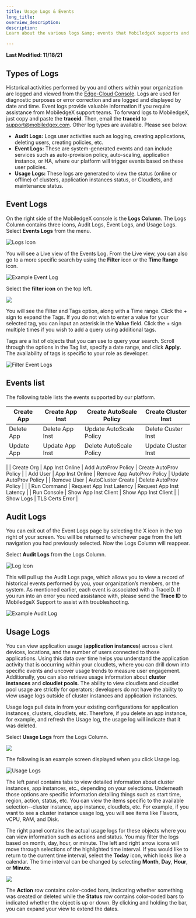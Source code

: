 ```yaml
---
title: Usage Logs & Events
long_title:
overview_description:
description:
Learn about the various logs &amp; events that MobiledgeX supports and records from various sources to store in a single collection

---
```


**Last Modified: 11/18/21**

## Types of Logs

Historical activities performed by you and others within your organization are logged and viewed from the [Edge-Cloud Console](https://console.mobiledgex.net). Logs are used for diagnostic purposes or error correction and are logged and displayed by date and time. Event logs provide valuable information if you require assistance from MobiledgeX support teams. To forward logs to MobiledgeX, just copy and paste the **traceid**. Then, email the **traceid** to [support@mobiledgex.com](support@mobiledgex.com). Other log types are available. Please see below.

- **Audit Logs:** Logs user activities such as logging, creating applications, deleting users, creating policies, etc.
- **Event Logs:** These are system-generated events and can include services such as auto-provision policy, auto-scaling, application instance, or HA, where our platform will trigger events based on these user policies.
- **Usage Logs:** These logs are generated to view the status (online or offline) of clusters, application instances status, or Cloudlets, and maintenance status.

## Event Logs

On the right side of the MobiledgeX console is the **Logs Column**. The Logs Column contains three icons, Audit Logs, Event Logs, and Usage Logs. Select **Events Logs** from the menu.

![Logs Icon](/developer/assets/eventlogs.png "Logs Icon")

You will see a Live view of the Events Log. From the Live view, you can also go to a more specific search by using the **Filter** icon or the **Time Range** icon.

![Example Event Log](/developer/assets/event-main.png "Example Event Log")

Select the **filter icon** on the top left.

![](/developer/assets/filter-time-range-1631031725.png "")

You will see the Filter and Tags option, along with a Time range. Click the + sign to expand the Tags. If you do not wish to enter a value for your selected tag, you can input an asterisk in the **Value** field. Click the + sign multiple times if you wish to add a query using additional tags.

Tags are a list of objects that you can use to query your search.  Scroll through the options in the Tag list, specify a date range, and click **Apply.** The availability of tags is specific to your role as developer.

![Filter Event Logs](/developer/assets/tags-menu.png "Filter Event Logs")

## Events list

The following table lists the events supported by our platform.

| Create App  | Create App Inst          | Create AutoScale Policy    | Create Cluster Inst    |
|-------------|--------------------------|----------------------------|------------------------|
| Delete App  | Delete App Inst          | Update AutoScale Policy    | Delete Custer Inst     |
| Update App  | Update App Inst          | Delete AutoScale Policy    | Update Cluster Inst    |
 |
| Create Org  | App Inst Online          | Add AutoProv Policy        | Create AutoProv Policy |
| Add User    | App Inst Online          | Remove App AutoProv Policy | Update AutoProv Policy |
| Remove User | AutoCluster Create       | Delete AutoProv Policy     |
 |
| Run Command | Request App Inst Latency | Request App Inst Latency   |
| Run Console | Show App Inst Client     | Show App Inst Client       |
| Show Logs   | TLS Certs Error          |

## Audit Logs

 You can exit out of the Event Logs page by selecting the X icon in the top right of your screen. You will be returned to whichever page from the left navigation you had previously selected. Now the Logs Column will reappear.

Select **Audit Logs** from the Logs Column.

![Log Icon](/developer/assets/audit-logs.png "Log Icon")

This will pull up the Audit Logs page, which allows you to view a record of historical events performed by you, your organization’s members, or the system. As mentioned earlier, each event is associated with a TraceID. If you run into an error you need assistance with, please send the **Trace ID** to MobiledgeX Support to assist with troubleshooting.

![Example Audit Log](/developer/assets/audit-logs-page.png "Example Audit Log")

## Usage Logs

You can view application usage (**application instances**) across client devices, locations, and the number of users connected to those applications. Using this data over time helps you understand the application activity that is occurring within your cloudlets, where you can drill down into specific events and uncover usage trends to measure user engagement. Additionally, you can also retrieve usage information about **cluster instances** and **cloudlet pools**. The ability to view cloudlets and cloudlet pool usage are strictly for operators; developers do not have the ability to view usage logs outside of cluster instances and application instances.

Usage logs pull data in from your existing configurations for application instances, clusters, cloudlets, etc. Therefore, if you delete an app instance, for example, and refresh the Usage log, the usage log will indicate that it was deleted.

Select **Usage Logs** from the Logs Column.

![](/developer/assets/usage-logs.png "")

The following is an example screen displayed when you click Usage log.

![Usage Logs](/developer/assets/monitoring/usage-logs.png "Usage Logs")

The left panel contains tabs to view detailed information about cluster instances, app instances, etc., depending on your selections. Underneath those options are specific information detailing things such as start time, region, action, status, etc. You can view the items specific to the available selection--cluster instance, app instance, cloudlets, etc. For example, if you want to see a cluster instance usage log, you will see items like Flavors, vCPU, RAM, and Disk.

The right panel contains the actual usage logs for these objects where you can view information such as actions and status.  You may filter the logs based on month, day, hour, or minute. The left and right arrow icons will move through selections of the highlighted time interval. If you would like to return to the current time interval, select the **Today** icon, which looks like a calendar. The time interval can be changed by selecting **Month**, **Day**, **Hour**, or **Minute**.

![](/developer/assets/timeline.png "")

The **Action** row contains color-coded bars, indicating whether something was created or deleted while the **Status** row contains color-coded bars to indicated whether the object is up or down. By clicking and holding the bar, you can expand your view to extend the dates.

